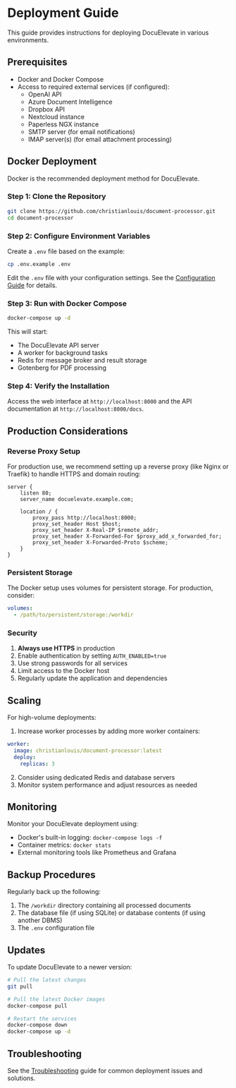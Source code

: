 # Deployment Guide

This guide provides instructions for deploying DocuElevate in various environments.

## Prerequisites

- Docker and Docker Compose
- Access to required external services (if configured):
  - OpenAI API
  - Azure Document Intelligence
  - Dropbox API
  - Nextcloud instance
  - Paperless NGX instance
  - SMTP server (for email notifications)
  - IMAP server(s) (for email attachment processing)

## Docker Deployment

Docker is the recommended deployment method for DocuElevate.

### Step 1: Clone the Repository

```bash
git clone https://github.com/christianlouis/document-processor.git
cd document-processor
```

### Step 2: Configure Environment Variables

Create a `.env` file based on the example:

```bash
cp .env.example .env
```

Edit the `.env` file with your configuration settings. See the [Configuration Guide](ConfigurationGuide.md) for details.

### Step 3: Run with Docker Compose

```bash
docker-compose up -d
```

This will start:
- The DocuElevate API server
- A worker for background tasks
- Redis for message broker and result storage
- Gotenberg for PDF processing

### Step 4: Verify the Installation

Access the web interface at `http://localhost:8000` and the API documentation at `http://localhost:8000/docs`.

## Production Considerations

### Reverse Proxy Setup

For production use, we recommend setting up a reverse proxy (like Nginx or Traefik) to handle HTTPS and domain routing:

```nginx
server {
    listen 80;
    server_name docuelevate.example.com;
    
    location / {
        proxy_pass http://localhost:8000;
        proxy_set_header Host $host;
        proxy_set_header X-Real-IP $remote_addr;
        proxy_set_header X-Forwarded-For $proxy_add_x_forwarded_for;
        proxy_set_header X-Forwarded-Proto $scheme;
    }
}
```

### Persistent Storage

The Docker setup uses volumes for persistent storage. For production, consider:

```yaml
volumes:
  - /path/to/persistent/storage:/workdir
```

### Security

1. **Always use HTTPS** in production
2. Enable authentication by setting `AUTH_ENABLED=true`
3. Use strong passwords for all services
4. Limit access to the Docker host
5. Regularly update the application and dependencies

## Scaling

For high-volume deployments:

1. Increase worker processes by adding more worker containers:

```yaml
worker:
  image: christianlouis/document-processor:latest
  deploy:
    replicas: 3
```

2. Consider using dedicated Redis and database servers
3. Monitor system performance and adjust resources as needed

## Monitoring

Monitor your DocuElevate deployment using:

- Docker's built-in logging: `docker-compose logs -f`
- Container metrics: `docker stats`
- External monitoring tools like Prometheus and Grafana

## Backup Procedures

Regularly back up the following:

1. The `/workdir` directory containing all processed documents
2. The database file (if using SQLite) or database contents (if using another DBMS)
3. The `.env` configuration file

## Updates

To update DocuElevate to a newer version:

```bash
# Pull the latest changes
git pull

# Pull the latest Docker images
docker-compose pull

# Restart the services
docker-compose down
docker-compose up -d
```

## Troubleshooting

See the [Troubleshooting](Troubleshooting.md) guide for common deployment issues and solutions.
